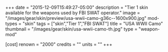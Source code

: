 +++
date = "2015-12-09T15:49:27-05:00"
description = "Tier 1 skin available for the weapons used by FBI SWAT operator."
image = "/images/gear/skin/preview/usa-wwii-camo-g36c--1600x900.jpg"
mod-types = "skin"
tags = ["skin","Tier 1","FBI SWAT"]
title = "USA WWII Camo"
thumbnail = "/images/gear/skin/usa-wwii-camo-th.jpg"
type = "weapon-mod"

[cost]
  renown = "2000"
  credits = ""
  units = ""
+++
